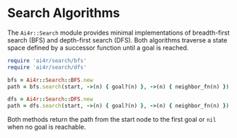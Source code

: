 # Search Algorithms

The `Ai4r::Search` module provides minimal implementations of
breadth-first search (BFS) and depth-first search (DFS). Both algorithms
traverse a state space defined by a successor function until a goal is
reached.

```ruby
require 'ai4r/search/bfs'
require 'ai4r/search/dfs'

bfs = Ai4r::Search::BFS.new
path = bfs.search(start, ->(n) { goal?(n) }, ->(n) { neighbor_fn(n) })

dfs = Ai4r::Search::DFS.new
path = dfs.search(start, ->(n) { goal?(n) }, ->(n) { neighbor_fn(n) })
```

Both methods return the path from the start node to the first goal or
`nil` when no goal is reachable.

